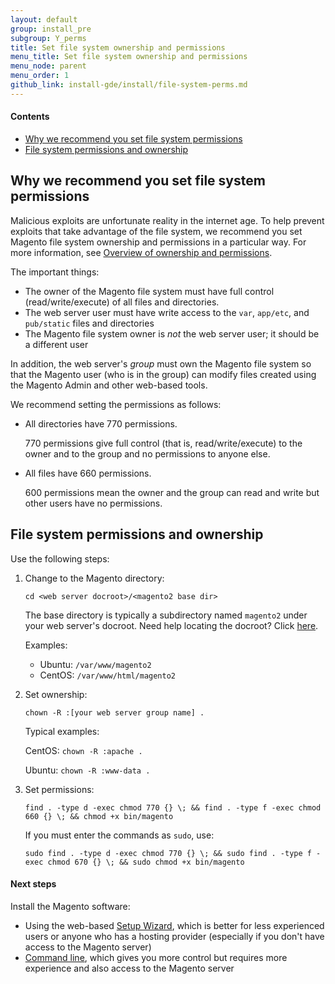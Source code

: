 ```yaml
---
layout: default
group: install_pre
subgroup: Y_perms
title: Set file system ownership and permissions
menu_title: Set file system ownership and permissions
menu_node: parent
menu_order: 1
github_link: install-gde/install/file-system-perms.md
---
```


#### Contents
*	<a href="#install-perms-import">Why we recommend you set file system permissions</a>
*	<a href="#install-perms-set">File system permissions and ownership</a>

<h2 id="install-perms-import">Why we recommend you set file system permissions</h2>
Malicious exploits are unfortunate reality in the internet age. To help prevent exploits that take advantage of the file system, we recommend you set Magento file system ownership and permissions in a particular way. For more information, see <a href="{{ site.gdeurl }}install-gde/prereq/apache-user.html#install-update-depend-user-over">Overview of ownership and permissions</a>.

The important things:

*	The owner of the Magento file system must have full control (read/write/execute) of all files and directories.
*	The web server user must have write access to the `var`, `app/etc`, and `pub/static` files and directories
*	The Magento file system owner is *not* the web server user; it should be a different user

In addition, the web server's *group* must own the Magento file system so that the Magento user (who is in the group) can modify files created using the Magento Admin and other web-based tools.

We recommend setting the permissions as follows:

*	All directories have 770 permissions.

	770 permissions give full control (that is, read/write/execute) to the owner and to the group and no permissions to anyone else.

*	All files have 660 permissions.

	600 permissions mean the owner and the group can read and write but other users have no permissions.

<h2 id="install-perms-set">File system permissions and ownership</h2>
Use the following steps:

1.	Change to the Magento directory:

		cd <web server docroot>/<magento2 base dir>

	The base directory is typically a subdirectory named `magento2` under your web server's docroot. Need help locating the docroot? Click <a href="{{ site.gdeurl }}install-gde/basics/basics_docroot.html">here</a>.

	Examples:

	*	Ubuntu: `/var/www/magento2`
	*	CentOS: `/var/www/html/magento2`

3.	Set ownership:

		chown -R :[your web server group name] .

	Typical examples:

	CentOS: `chown -R :apache .`

	Ubuntu: `chown -R :www-data .`

4.	Set permissions:

		find . -type d -exec chmod 770 {} \; && find . -type f -exec chmod 660 {} \; && chmod +x bin/magento

	If you must enter the commands as `sudo`, use:

		sudo find . -type d -exec chmod 770 {} \; && sudo find . -type f -exec chmod 670 {} \; && sudo chmod +x bin/magento

#### Next steps
Install the Magento software:

*	Using the web-based <a href="{{ site.gdeurl }}install-gde/install/web/install-web.html">Setup Wizard</a>, which is better for less experienced users or anyone who has a hosting provider (especially if you don't have access to the Magento server)
*	<a href="{{ site.gdeurl }}install-gde/install/cli/install-cli.html">Command line</a>, which gives you more control but requires more experience and also access to the Magento server


